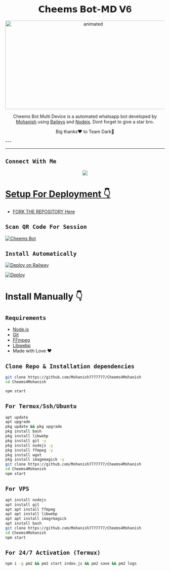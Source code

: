 

<h1 align="center">𝗖𝗵𝗲𝗲𝗺𝘀 𝗕𝗼𝘁-𝗠𝗗 𝗩6<br></h1>
<p align="center">
<img src="https://media.tenor.com/sCkOgr0s6GsAAAAC/cheems-nerd.gif" alt="animated" width="540" height="280" />
</p>

<p align="center">
Cheems Bot Multi Device is a automated whatsapp bot developed by <a href="https://github.com/Mohanish7777777" target="_blank">Mohanish</a> using <a href="https://github.com/adiwajshing/Baileys" target="_blank">Baileys</a> and <a href="https://github.com/nodejs" target="_blank">Nodejs</a>. Dont forget to give a star bro.
</p>

<p align="center">
Big thanks❤️ to Team Dark🙌
</p>
---
<p align='center'>
    </p>

-------

## ```Connect With Me```
<p align="center">
<a href="https://wa.me/917904707229"><img src="https://img.shields.io/badge/Contact%20Mohanish%E2%9D%A4%EF%B8%8F-25D366?style=for-the-badge&logo=whatsapp&logoColor=white" />
</p>

# Setup For Deployment 👇

- FORK THE REPOSITORY [Here](https://github.com/Mohanish7777777/chearms4mohanish/fork)

## `Scan QR Code For Session`
[![Cheems Bot](https://repl.it/badge/github/quiec/whatsasena)](https://replit.com/@DGXeon/Cheems-Bot-Multi-Device-Qr-Code-Generator?output%20only=1&lite=1#index.js)

## `Install Automatically`

[![Deploy on Railway](https://railway.app/button.svg)](https://railway.app/new/template?template=https%3A%2F%2Fgithub.com%2Mohanish7777777%2Fchearms4mohanish)

[![Deploy](https://www.herokucdn.com/deploy/button.svg)](https://heroku.com/deploy?template=https://github.com/Mohanish7777777/chearms4mohanish)

# Install Manually 👇
## `Requirements`
* [Node.js](https://nodejs.org/en/)
* [Git](https://git-scm.com/downloads)
* [FFmpeg](https://github.com/BtbN/FFmpeg-Builds/releases/download/autobuild-2020-12-08-13-03/ffmpeg-n4.3.1-26-gca55240b8c-win64-gpl-4.3.zip)
* [Libwebp](https://developers.google.com/speed/webp/download)
* Made with Love ❤️
## `Clone Repo & Installation dependencies`
```bash
git clone https://github.com/Mohanish7777777/Cheems4Mohanish
cd Cheems4Mohanish

npm start
```
## `For Termux/Ssh/Ubuntu`
```bash
apt update
apt upgrade
pkg update && pkg upgrade
pkg install bash
pkg install libwebp
pkg install git -y
pkg install nodejs -y 
pkg install ffmpeg -y 
pkg install wget
pkg install imagemagick -y
git clone https://github.com/Mohanish7777777/Cheems4Mohanish
cd Cheems4Mohanish
npm start
```
## `For VPS`
```bash
apt install nodejs 
apt install git 
apt apt install ffmpeg 
apt apt install libwebp 
apt apt install imagrmagick
apt install bash
git clone https://github.com/Mohanish7777777/Cheems4Mohanish
cd Cheems4Mohanish
npm start
```
## `For 24/7 Activation (Termux)`
```bash
npm i -g pm2 && pm2 start index.js && pm2 save && pm2 logs
```

